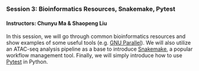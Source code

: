 
### Session 3: Bioinformatics Resources, Snakemake, Pytest

#### Instructors: Chunyu Ma & Shaopeng Liu

In this session, we will go through common bioinformatics resources and show examples of some useful tools (e.g. <a href="https://www.biostars.org/p/63816/" target="_blank">GNU Parallel</a>). We will also utilize an ATAC-seq analysis pipeline as a base to introduce <a href="https://snakemake.readthedocs.io/en/stable/" target="_blank">Snakemake</a>, a popular workflow management tool. Finally, we will simply introduce how to use <a href="https://docs.pytest.org/en/" target="_blank">Pytest</a> in Python.
